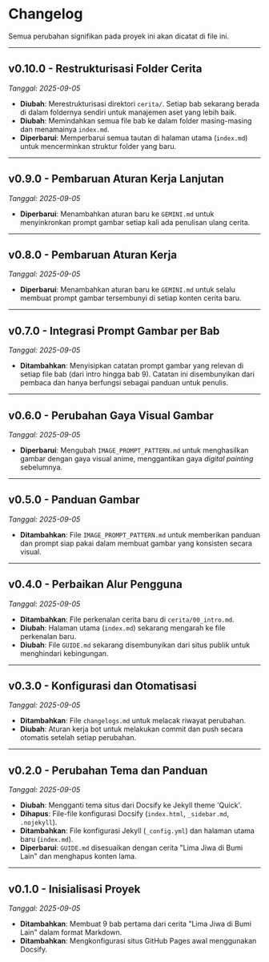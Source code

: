 # Changelog

Semua perubahan signifikan pada proyek ini akan dicatat di file ini.

---

## v0.10.0 - Restrukturisasi Folder Cerita
*Tanggal: 2025-09-05*

- **Diubah**: Merestrukturisasi direktori `cerita/`. Setiap bab sekarang berada di dalam foldernya sendiri untuk manajemen aset yang lebih baik.
- **Diubah**: Memindahkan semua file bab ke dalam folder masing-masing dan menamainya `index.md`.
- **Diperbarui**: Memperbarui semua tautan di halaman utama (`index.md`) untuk mencerminkan struktur folder yang baru.

---

## v0.9.0 - Pembaruan Aturan Kerja Lanjutan
*Tanggal: 2025-09-05*

- **Diperbarui**: Menambahkan aturan baru ke `GEMINI.md` untuk menyinkronkan prompt gambar setiap kali ada penulisan ulang cerita.

---

## v0.8.0 - Pembaruan Aturan Kerja
*Tanggal: 2025-09-05*

- **Diperbarui**: Menambahkan aturan baru ke `GEMINI.md` untuk selalu membuat prompt gambar tersembunyi di setiap konten cerita baru.

---

## v0.7.0 - Integrasi Prompt Gambar per Bab
*Tanggal: 2025-09-05*

- **Ditambahkan**: Menyisipkan catatan prompt gambar yang relevan di setiap file bab (dari intro hingga bab 9). Catatan ini disembunyikan dari pembaca dan hanya berfungsi sebagai panduan untuk penulis.

---

## v0.6.0 - Perubahan Gaya Visual Gambar
*Tanggal: 2025-09-05*

- **Diperbarui**: Mengubah `IMAGE_PROMPT_PATTERN.md` untuk menghasilkan gambar dengan gaya visual anime, menggantikan gaya *digital painting* sebelumnya.

---

## v0.5.0 - Panduan Gambar
*Tanggal: 2025-09-05*

- **Ditambahkan**: File `IMAGE_PROMPT_PATTERN.md` untuk memberikan panduan dan prompt siap pakai dalam membuat gambar yang konsisten secara visual.

---

## v0.4.0 - Perbaikan Alur Pengguna
*Tanggal: 2025-09-05*

- **Ditambahkan**: File perkenalan cerita baru di `cerita/00_intro.md`.
- **Diubah**: Halaman utama (`index.md`) sekarang mengarah ke file perkenalan baru.
- **Diubah**: File `GUIDE.md` sekarang disembunyikan dari situs publik untuk menghindari kebingungan.

---

## v0.3.0 - Konfigurasi dan Otomatisasi
*Tanggal: 2025-09-05*

- **Ditambahkan**: File `changelogs.md` untuk melacak riwayat perubahan.
- **Diubah**: Aturan kerja bot untuk melakukan commit dan push secara otomatis setelah setiap perubahan.

---

## v0.2.0 - Perubahan Tema dan Panduan
*Tanggal: 2025-09-05*

- **Diubah**: Mengganti tema situs dari Docsify ke Jekyll theme 'Quick'.
- **Dihapus**: File-file konfigurasi Docsify (`index.html`, `_sidebar.md`, `.nojekyll`).
- **Ditambahkan**: File konfigurasi Jekyll (`_config.yml`) dan halaman utama baru (`index.md`).
- **Diperbarui**: `GUIDE.md` disesuaikan dengan cerita "Lima Jiwa di Bumi Lain" dan menghapus konten lama.

---

## v0.1.0 - Inisialisasi Proyek
*Tanggal: 2025-09-05*

- **Ditambahkan**: Membuat 9 bab pertama dari cerita "Lima Jiwa di Bumi Lain" dalam format Markdown.
- **Ditambahkan**: Mengkonfigurasi situs GitHub Pages awal menggunakan Docsify.